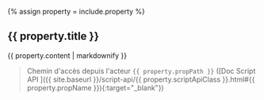 {% assign property = include.property %}

## {{ property.title }}<i id="{{ property.propName }}"></i>

{{ property.content | markdownify }}

> Chemin d'accès depuis l'acteur `{{ property.propPath }}` ([Doc Script API ]({{ site.baseurl }}/script-api/{{ property.scriptApiClass }}.html#{{ property.propName }}){:target="_blank"})
